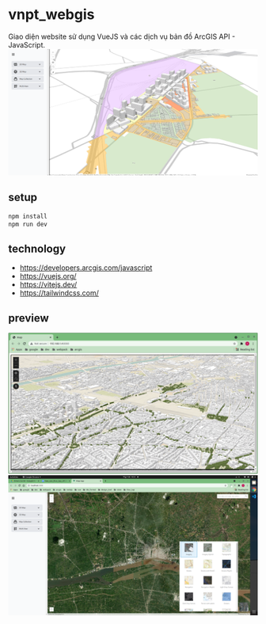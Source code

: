 # vnpt_webgis

Giao diện website sử dụng VueJS và các dịch vụ bản đồ ArcGIS API - JavaScript.
![img_0](/review.png)

## setup
```
npm install
npm run dev
```
## technology
- https://developers.arcgis.com/javascript
- https://vuejs.org/
- https://vitejs.dev/
- https://tailwindcss.com/

## preview
![img_1](preview_1.png "...") ![img_2](preview_2.png "")
